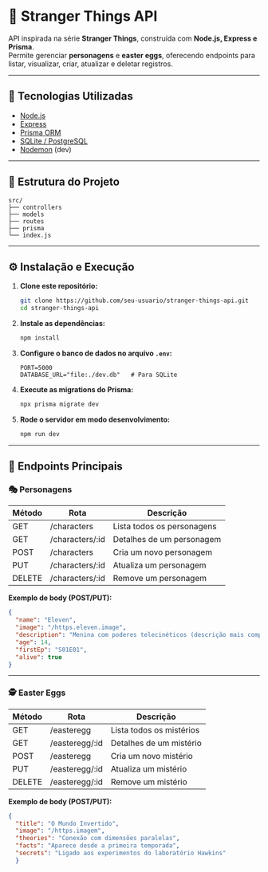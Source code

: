 # 👾 Stranger Things API

API inspirada na série **Stranger Things**, construída com **Node.js, Express e Prisma**.  
Permite gerenciar **personagens** e **easter eggs**, oferecendo endpoints para listar, visualizar, criar, atualizar e deletar registros.

---

## 🚀 Tecnologias Utilizadas

- [Node.js](https://nodejs.org/)
- [Express](https://expressjs.com/)
- [Prisma ORM](https://www.prisma.io/)
- [SQLite / PostgreSQL](https://www.postgresql.org/)
- [Nodemon](https://nodemon.io/) (dev)

---

## 📂 Estrutura do Projeto

```
src/
├── controllers
├── models
├── routes
├── prisma
└── index.js 
```

---

## ⚙️ Instalação e Execução

1. **Clone este repositório:**
   ```bash
   git clone https://github.com/seu-usuario/stranger-things-api.git
   cd stranger-things-api
   ```

2. **Instale as dependências:**
   ```bash
   npm install
   ```

3. **Configure o banco de dados no arquivo `.env`:**
   ```
   PORT=5000
   DATABASE_URL="file:./dev.db"   # Para SQLite
   ```

4. **Execute as migrations do Prisma:**
   ```bash
   npx prisma migrate dev
   ```

5. **Rode o servidor em modo desenvolvimento:**
   ```bash
   npm run dev
   ```

---

## 📌 Endpoints Principais

### 🎭 Personagens

| Método | Rota                | Descrição                    |
|--------|---------------------|------------------------------|
| GET    | /characters         | Lista todos os personagens   |
| GET    | /characters/:id     | Detalhes de um personagem    |
| POST   | /characters         | Cria um novo personagem      |
| PUT    | /characters/:id     | Atualiza um personagem       |
| DELETE | /characters/:id     | Remove um personagem         |

**Exemplo de body (POST/PUT):**
```json
{
  "name": "Eleven",
  "image": "/https.eleven.image",
  "description": "Menina com poderes telecinéticos (descrição mais completa)",
  "age": 14,
  "firstEp": "S01E01",
  "alive": true
}
```

---

### 🕵️ Easter Eggs

| Método | Rota               | Descrição                   |
|--------|--------------------|-----------------------------|
| GET    | /easteregg         | Lista todos os mistérios    |
| GET    | /easteregg/:id     | Detalhes de um mistério     |
| POST   | /easteregg         | Cria um novo mistério       |
| PUT    | /easteregg/:id     | Atualiza um mistério        |
| DELETE | /easteregg/:id     | Remove um mistério          |

**Exemplo de body (POST/PUT):**
```json
{
  "title": "O Mundo Invertido",
  "image": "/https.imagem",
  "theories": "Conexão com dimensões paralelas",
  "facts": "Aparece desde a primeira temporada",
  "secrets": "Ligado aos experimentos do laboratório Hawkins"
  }
```